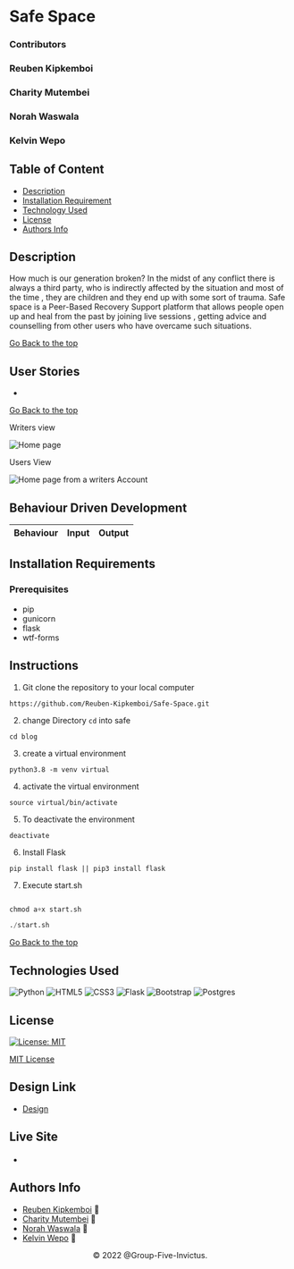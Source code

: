 # Safe Space

### Contributors

### Reuben Kipkemboi
### Charity Mutembei
### Norah Waswala
### Kelvin Wepo

## Table of Content

+ [Description](#description)
+ [Installation Requirement](#installation-requirements)
+ [Technology Used](#technologies-used)
+ [License](#license)
+ [Authors Info](#authors-info)

## Description
How much is our generation broken? In the midst of any conflict there is  always a third party,   who is indirectly affected by the situation and most  of the time , they are children and they end up with some sort of trauma. Safe space is a Peer-Based Recovery Support platform that allows people  open up and heal from the past by joining live sessions , getting advice  and counselling  from other users who have overcame such situations.

[Go Back to the top](#safe-space)


## User Stories

- 

[Go Back to the top](##safe-space)

Writers view

![Home page]()

Users View

![Home page from a writers Account]()


## Behaviour Driven Development
| Behaviour | Input | Output |
| :---------------- | :---------------: | ------------------: |


## Installation Requirements

### Prerequisites

- pip
- gunicorn
- flask
- wtf-forms

## Instructions

1) Git clone the repository to your local computer
```
https://github.com/Reuben-Kipkemboi/Safe-Space.git
```
2. change Directory `cd` into safe

```
cd blog
```
3. create a virtual environment

```
python3.8 -m venv virtual
```
4. activate the virtual environment 
```
source virtual/bin/activate

```
5. To deactivate the environment

```
deactivate
```

6. Install Flask

```
pip install flask || pip3 install flask
```
7. Execute start.sh

```python

chmod a+x start.sh

./start.sh

```

[Go Back to the top](##safe-space)


## Technologies Used

![Python](https://img.shields.io/badge/python-3670A0?style=for-the-badge&logo=python&logoColor=ffdd54)
![HTML5](https://img.shields.io/badge/html5-%23E34F26.svg?style=for-the-badge&logo=html5&logoColor=white)
![CSS3](https://img.shields.io/badge/css3-%231572B6.svg?style=for-the-badge&logo=css3&logoColor=white)
![Flask](https://img.shields.io/badge/flask-%23000.svg?style=for-the-badge&logo=flask&logoColor=white)
![Bootstrap](https://img.shields.io/badge/bootstrap-%23563D7C.svg?style=for-the-badge&logo=bootstrap&logoColor=white)
![Postgres](https://img.shields.io/badge/postgres-%23316192.svg?style=for-the-badge&logo=postgresql&logoColor=white)

## License
[![License: MIT](https://img.shields.io/badge/License-MIT-yellow.svg)](https://opensource.org/licenses/MIT)

[MIT License](LICENSE)

## Design Link
* [Design](https://www.figma.com/file/pWbQO9a7W4LvFM6ArLdQhW/Safe-Space?node-id=0%3A1)

## Live Site
* #### 

## Authors Info

* [Reuben Kipkemboi](https://gmail.com) :email: 
* [Charity Mutembei](https://gmail.com) :email:
* [Norah Waswala](https://gmail.com) :email:
* [Kelvin Wepo](https://gmail.com) :email:


<p align = "center">
    &copy; 2022 @Group-Five-Invictus.
</p>